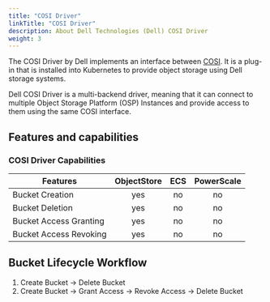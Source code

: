 ```yaml
---
title: "COSI Driver"
linkTitle: "COSI Driver"
description: About Dell Technologies (Dell) COSI Driver 
weight: 3
---
```


The COSI Driver by Dell implements an interface between [COSI](https://github.com/container-object-storage-interface/container-object-storage-interface.github.io/tree/master/docs). It is a plug-in that is installed into Kubernetes to provide object storage using Dell storage systems.

Dell COSI Driver is a multi-backend driver, meaning that it can connect to multiple Object Storage Platform (OSP) Instances and provide access to them using the same COSI interface.

## Features and capabilities

### COSI Driver Capabilities

| Features               | ObjectStore | ECS | PowerScale |
|------------------------|:-----------:|:---:|:----------:|
| Bucket Creation        |     yes     | no  |     no     |
| Bucket Deletion        |     yes     | no  |     no     |
| Bucket Access Granting |     yes     | no  |     no     |
| Bucket Access Revoking |     yes     | no  |     no     |

## Bucket Lifecycle Workflow

1. Create Bucket &rarr; Delete Bucket
1. Create Bucket &rarr; Grant Access &rarr; Revoke Access &rarr; Delete Bucket
